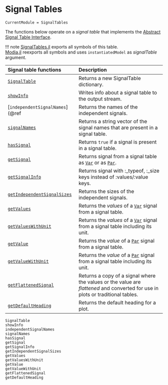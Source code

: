 # Signal Tables

```@meta
CurrentModule = SignalTables
```

The functions below operate on a *signal table* that implements the [Abstract Signal Table Interface](@ref).

!!! note
    [SignalTables.jl](https://github.com/ModiaSim/SignalTables.jl) exports all symbols of this table.\
    [Modia.jl](https://github.com/ModiaSim/Modia.jl) reexports all symbols and uses `instantiatedModel` as *signalTable* argument.

| Signal table functions             | Description                                                                                    |
|:-----------------------------------|:-----------------------------------------------------------------------------------------------|
| [`SignalTable`](@ref)              | Returns a new SignalTable dictionary.                                                          |
| [`showInfo`](@ref)                 | Writes info about a signal table to the output stream.                                         |
| [`independentSignalNames`](@ref    | Returns the names of the independent signals.                                                  |
| [`signalNames`](@ref)              | Returns a string vector of the signal names that are present in a signal table.                |
| [`hasSignal`](@ref)                | Returns `true` if a signal is present in a signal table.                                       |
| [`getSignal`](@ref)                | Returns signal from a signal table as [`Var`](@ref) or as [`Par`](@ref).                       |
| [`getSignalInfo`](@ref)            | Returns signal with :\_typeof, :\_size keys instead of :values/:value keys.                    |
| [`getIndependentSignalSizes`](@ref)| Returns the sizes of the independent signals.                                                  |
| [`getValues`](@ref)                | Returns the *values* of a [`Var`](@ref) signal from a signal table.                            |
| [`getValuesWithUnit`](@ref)        | Returns the *values* of a [`Var`](@ref) signal from a signal table including its unit.         |
| [`getValue`](@ref)                 | Returns the *value* of a [`Par`](@ref) signal  from a signal table.                            |
| [`getValueWithUnit`](@ref)         | Returns the *value* of a [`Par`](@ref) signal from a signal table including its unit.          |
| [`getFlattenedSignal`](@ref)       | Returns a copy of a signal where the values or the value are *flattened* and converted for use in plots or traditional tables. |
| [`getDefaultHeading`](@ref)        | Returns the default heading for a plot.                                                        |


```@docs
SignalTable
showInfo
independentSignalNames
signalNames
hasSignal
getSignal
getSignalInfo
getIndependentSignalSizes
getValues
getValuesWithUnit
getValue
getValueWithUnit
getFlattenedSignal
getDefaultHeading
```
